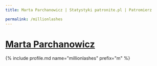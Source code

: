 ```yaml
---
title: Marta Parchanowicz | Statystyki patronite.pl | Patromierz

permalink: /millionlashes
---
```


# [Marta Parchanowicz](https://patronite.pl/millionlashes)

{% include profile.md name="millionlashes" prefix="m" %}
